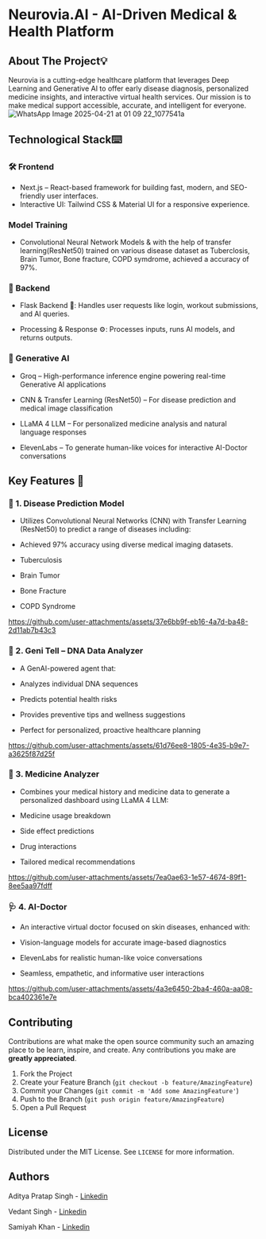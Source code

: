 # Neurovia.AI - AI-Driven Medical & Health Platform

## About The Project💡

Neurovia is a cutting-edge healthcare platform that leverages Deep Learning and Generative AI to offer early disease diagnosis, personalized medicine insights, and interactive virtual health services. Our mission is to make medical support accessible, accurate, and intelligent for everyone.
![WhatsApp Image 2025-04-21 at 01 09 22_1077541a](https://github.com/user-attachments/assets/a0eab609-bbdf-4d3d-bbb2-505f3d04441f)


## Technological Stack⌨️
### 🛠️ Frontend

- Next.js – React-based framework for building fast, modern, and SEO-friendly user interfaces.
- Interactive UI: Tailwind CSS & Material UI for a responsive experience.

### Model Training
-  Convolutional Neural Network Models & with the help of transfer learning(ResNet50) trained on various disease dataset as Tuberclosis, Brain Tumor, Bone fracture, COPD symdrome, achieved a accuracy of 97%.

### 🔧 Backend

- Flask Backend 🔄: Handles user requests like login, workout submissions, and AI queries.

- Processing & Response ⚙️: Processes inputs, runs AI models, and returns outputs.


### 🤖 Generative AI 
- Groq – High-performance inference engine powering real-time Generative AI applications

- CNN & Transfer Learning (ResNet50) – For disease prediction and medical image classification

- LLaMA 4 LLM – For personalized medicine analysis and natural language responses

- ElevenLabs – To generate human-like voices for interactive AI-Doctor conversations

## Key Features 🚀

### 🧬 1. Disease Prediction Model
- Utilizes Convolutional Neural Networks (CNN) with Transfer Learning (ResNet50) to predict a range of diseases including:
- Achieved 97% accuracy using diverse medical imaging datasets.
- Tuberculosis

- Brain Tumor

- Bone Fracture

- COPD Syndrome


https://github.com/user-attachments/assets/37e6bb9f-eb16-4a7d-ba48-2d11ab7b43c3

### 🧠 2. Geni Tell – DNA Data Analyzer
- A GenAI-powered agent that:

- Analyzes individual DNA sequences

- Predicts potential health risks

- Provides preventive tips and wellness suggestions
- Perfect for personalized, proactive healthcare planning




https://github.com/user-attachments/assets/61d76ee8-1805-4e35-b9e7-a3625f87d25f


### 💊 3. Medicine Analyzer
- Combines your medical history and medicine data to generate a personalized dashboard using LLaMA 4 LLM:

- Medicine usage breakdown

- Side effect predictions

- Drug interactions

- Tailored medical recommendations



https://github.com/user-attachments/assets/7ea0ae63-1e57-4674-89f1-8ee5aa97fdff

### 🩺 4. AI-Doctor
- An interactive virtual doctor focused on skin diseases, enhanced with:

- Vision-language models for accurate image-based diagnostics

- ElevenLabs for realistic human-like voice conversations

- Seamless, empathetic, and informative user interactions



https://github.com/user-attachments/assets/4a3e6450-2ba4-460a-aa08-bca402361e7e

## Contributing

Contributions are what make the open source community such an amazing place to be learn, inspire, and create. Any contributions you make are **greatly appreciated**.

1. Fork the Project
2. Create your Feature Branch (`git checkout -b feature/AmazingFeature`)
3. Commit your Changes (`git commit -m 'Add some AmazingFeature'`)
4. Push to the Branch (`git push origin feature/AmazingFeature`)
5. Open a Pull Request


<!-- LICENSE -->
## License

Distributed under the MIT License. See `LICENSE` for more information.


<!-- Authors -->
## Authors

Aditya Pratap Singh - [Linkedin](https://www.linkedin.com/in/aditya-singhpratapsingh8a4a62287?utm_source=share&utm_campaign=share_via&utm_content=profile&utm_medium=ios_app)

Vedant Singh - [Linkedin](https://www.linkedin.com/in/vedaantsinngh/?originalSubdomain=in)

Samiyah Khan - [Linkedin](https://www.linkedin.com/in/samiyah-khan-56054a2b7/?originalSubdomain=in)




